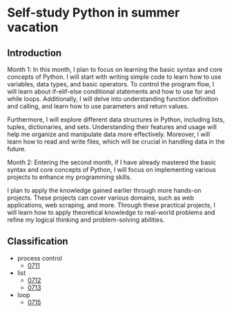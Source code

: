 # Self-study Python in summer vacation

## Introduction
Month 1:
In this month, I plan to focus on learning the basic syntax and core concepts of Python. I will start with writing simple code to learn how to use variables, data types, and basic operators. To control the program flow, I will learn about if-elif-else conditional statements and how to use for and while loops. Additionally, I will delve into understanding function definition and calling, and learn how to use parameters and return values.

Furthermore, I will explore different data structures in Python, including lists, tuples, dictionaries, and sets. Understanding their features and usage will help me organize and manipulate data more effectively. Moreover, I will learn how to read and write files, which will be crucial in handling data in the future.

Month 2:
Entering the second month, if I have already mastered the basic syntax and core concepts of Python, I will focus on implementing various projects to enhance my programming skills.

I plan to apply the knowledge gained earlier through more hands-on projects. These projects can cover various domains, such as web applications, web scraping, and more. Through these practical projects, I will learn how to apply theoretical knowledge to real-world problems and refine my logical thinking and problem-solving abilities.

## Classification
* process control
    * [0711](https://github.com/Yizhe0407/Python_basic_practise/tree/master/0711)
* list
    * [0712](https://github.com/Yizhe0407/Python_basic_practise/tree/master/0712)
    * [0713](https://github.com/Yizhe0407/Python_basic_practise/tree/master/0713)
* loop
    * [0715](https://github.com/Yizhe0407/Python_basic_practise/tree/master/0715)